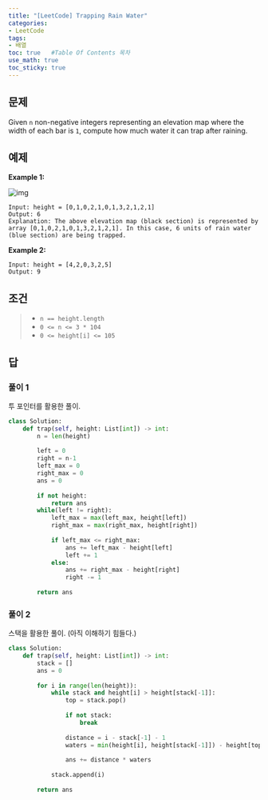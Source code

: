 ```yaml
---
title: "[LeetCode] Trapping Rain Water"
categories: 
- LeetCode
tags:
- 배열
toc: true   #Table Of Contents 목차 
use_math: true
toc_sticky: true
---
```


## 문제

Given `n` non-negative integers representing an elevation map where the width of each bar is `1`, compute how much water it can trap after raining.

## 예제

**Example 1:**

![img](https://assets.leetcode.com/uploads/2018/10/22/rainwatertrap.png)

```
Input: height = [0,1,0,2,1,0,1,3,2,1,2,1]
Output: 6
Explanation: The above elevation map (black section) is represented by array [0,1,0,2,1,0,1,3,2,1,2,1]. In this case, 6 units of rain water (blue section) are being trapped.
```

**Example 2:**

```
Input: height = [4,2,0,3,2,5]
Output: 9
```

## 조건

> - `n == height.length`
> - `0 <= n <= 3 * 104`
> - `0 <= height[i] <= 105`

## 답 

### 풀이 1

투 포인터를 활용한 풀이.

```python
class Solution:
    def trap(self, height: List[int]) -> int:
        n = len(height)
        
        left = 0
        right = n-1
        left_max = 0
        right_max = 0
        ans = 0
        
        if not height:
            return ans
        while(left != right):
            left_max = max(left_max, height[left])
            right_max = max(right_max, height[right])
            
            if left_max <= right_max:
                ans += left_max - height[left]
                left += 1
            else:
                ans += right_max - height[right]
                right -= 1
            
        return ans
```

### 풀이 2

스택을 활용한 풀이. (아직 이해하기 힘들다.)

```python
class Solution:
    def trap(self, height: List[int]) -> int:
        stack = []
        ans = 0
        
        for i in range(len(height)):
            while stack and height[i] > height[stack[-1]]:
                top = stack.pop()
                
                if not stack:
                    break
                    
                distance = i - stack[-1] - 1
                waters = min(height[i], height[stack[-1]]) - height[top]
                
                ans += distance * waters
                
            stack.append(i)
        
        return ans
```


